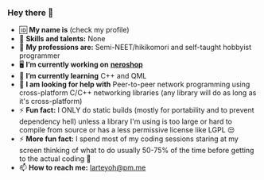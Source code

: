 ### Hey there 👋

<!--
**larteyoh/larteyoh** is a ✨ _special_ ✨ repository because its `README.md` (this file) appears on your GitHub profile.

Here are some ideas to get you started:

- 🔭 I’m currently working on ...
- 🌱 I’m currently learning ...
- 👯 I’m looking to collaborate on ...
- 🤔 I’m looking for help with ...
- 💬 Ask me about ...
- 📫 How to reach me: ...
- 😄 Pronouns: ...
- ⚡ Fun fact: ...
-->
- :id: **My name is** (check my profile) <!-- - :baby: **Birthday:** Linus Torvalds' birthday-->
- :brain: **Skills and talents:** None
- :briefcase: **My professions are:** Semi-NEET/hikikomori and self-taught hobbyist programmer
- :desktop_computer: **I’m currently working on** [**neroshop**](https://github.com/larteyoh/testshop)
- 🌱 **I’m currently learning** C++ and QML
- 🤔 **I am looking for help with** Peer-to-peer network programming using cross-platform C/C++ networking libraries (any library will do as long as it's cross-platform)
- ⚡ **Fun fact:** I ONLY do static builds (mostly for portability and to prevent dependency hell) unless a library I'm using is too large or hard to compile from source or has a less permissive license like LGPL :unamused:
- ⚡ **More fun fact:** I spend most of my coding sessions staring at my screen thinking of what to do usually 50-75% of the time before getting to the actual coding 🤤
- 📫 **How to reach me:** larteyoh@pm.me
<!-- - :heart: **My hobbies are** watching anime, sleeping, coding, listening to music, daydreaming and playing video games (sometimes)
- :joystick: **My favorite video games is (are)** the Monster Hunter series
- :musical_note: **My favorite music genre(s) is (are)** Lo-fi, Rap, Hip-hop; RnB; Pop; Anime OSTs, Video game OSTs, and Pretty much everything else ... -->
